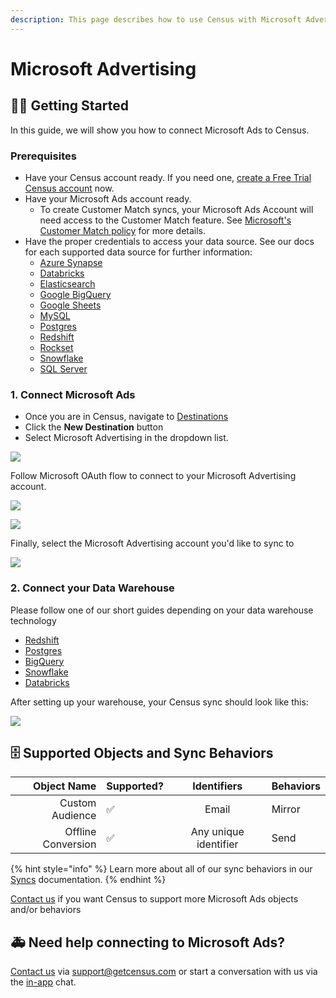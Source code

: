 ```yaml
---
description: This page describes how to use Census with Microsoft Advertising(or Bing Ads).
---
```


# Microsoft Advertising

## ​🏃‍♀️ Getting Started

In this guide, we will show you how to connect Microsoft Ads to Census.

### Prerequisites

* Have your Census account ready. If you need one, [create a Free Trial Census account](https://app.getcensus.com/) now.
* Have your Microsoft Ads account ready.
  * To create Customer Match syncs, your Microsoft Ads Account will need access to the Customer Match feature. See [Microsoft's Customer Match policy](https://about.ads.microsoft.com/en-us/solutions/audience-targeting/customer-match) for more details.
* Have the proper credentials to access your data source. See our docs for each supported data source for further information:
  * [Azure Synapse](../sources/azure-synapse.md)
  * [Databricks](https://docs.getcensus.com/sources/databricks)
  * [Elasticsearch](https://docs.getcensus.com/sources/elasticsearch)
  * [Google BigQuery](https://docs.getcensus.com/sources/google-bigquery)
  * [Google Sheets](https://docs.getcensus.com/sources/google-sheets)
  * [MySQL](https://docs.getcensus.com/sources/mysql)
  * [Postgres](https://docs.getcensus.com/sources/postgres)
  * [Redshift](https://docs.getcensus.com/sources/redshift)
  * [Rockset](https://docs.getcensus.com/sources/rockset)
  * [Snowflake](https://docs.getcensus.com/sources/snowflake)
  * [SQL Server](https://docs.getcensus.com/sources/sql-server)

### 1. Connect Microsoft Ads

* Once you are in Census, navigate to [Destinations](https://app.getcensus.com/destinations)
* Click the **New Destination** button
* Select Microsoft Advertising in the dropdown list.

![](<../.gitbook/assets/Screen Shot 2022-03-11 at 9.50.12 AM.png>)

Follow Microsoft OAuth flow to connect to your Microsoft Advertising account.

![](<../.gitbook/assets/Screen Shot 2022-03-11 at 9.54.12 AM.png>)

![](<../.gitbook/assets/Screen Shot 2022-03-11 at 9.56.02 AM.png>)

Finally, select the Microsoft Advertising account you'd like to sync to

![](<../.gitbook/assets/Screen Shot 2022-03-11 at 10.01.08 AM.png>)

### 2. Connect your Data Warehouse

Please follow one of our short guides depending on your data warehouse technology

* [Redshift](https://help.getcensus.com/article/10-configuring-redshift-postgresql-access)
* [Postgres](https://help.getcensus.com/article/10-configuring-redshift-postgresql-access)
* [BigQuery](https://help.getcensus.com/article/21-configuring-bigquery-access)
* [Snowflake](https://help.getcensus.com/article/8-configuring-snowflake-access)
* [Databricks](../sources/databricks.md)

After setting up your warehouse, your Census sync should look like this:

![](<../.gitbook/assets/Screen Shot 2022-03-11 at 10.08.23 AM.png>)

## 🗄 Supported Objects and Sync Behaviors <a href="#supported-objects-and-sync-behaviors" id="supported-objects-and-sync-behaviors"></a>

|    **Object Name** | **Supported?** |    **Identifiers**    | **Behaviors** |
| -----------------: | -------------- | :-------------------: | ------------- |
|    Custom Audience | ✅              |         Email         | Mirror        |
| Offline Conversion | ✅              | Any unique identifier | Send          |

{% hint style="info" %}
Learn more about all of our sync behaviors in our [Syncs](broken-reference) documentation.
{% endhint %}

[Contact us](mailto:support@getcensus.com) if you want Census to support more Microsoft Ads objects and/or behaviors

## 🚑 Need help connecting to Microsoft Ads?

[Contact us](mailto:support@getcensus.com) via support@getcensus.com or start a conversation with us via the [in-app](https://app.getcensus.com) chat.
